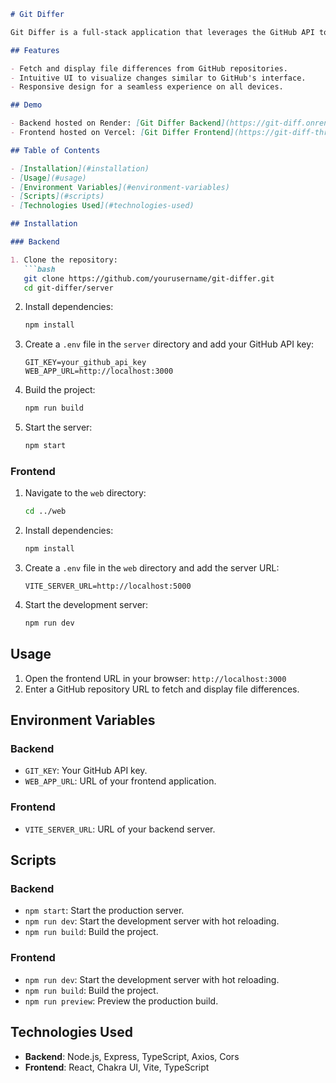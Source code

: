 
```markdown
# Git Differ

Git Differ is a full-stack application that leverages the GitHub API to display file differences in the UI, similar to GitHub. The backend is built with Node.js and Express, and the frontend is built with React. 

## Features

- Fetch and display file differences from GitHub repositories.
- Intuitive UI to visualize changes similar to GitHub's interface.
- Responsive design for a seamless experience on all devices.

## Demo

- Backend hosted on Render: [Git Differ Backend](https://git-diff.onrender.com)
- Frontend hosted on Vercel: [Git Differ Frontend](https://git-diff-three.vercel.app/)

## Table of Contents

- [Installation](#installation)
- [Usage](#usage)
- [Environment Variables](#environment-variables)
- [Scripts](#scripts)
- [Technologies Used](#technologies-used)

## Installation

### Backend

1. Clone the repository:
   ```bash
   git clone https://github.com/yourusername/git-differ.git
   cd git-differ/server
   ```

2. Install dependencies:
   ```bash
   npm install
   ```

3. Create a `.env` file in the `server` directory and add your GitHub API key:
   ```env
   GIT_KEY=your_github_api_key
   WEB_APP_URL=http://localhost:3000
   ```

4. Build the project:
   ```bash
   npm run build
   ```

5. Start the server:
   ```bash
   npm start
   ```

### Frontend

1. Navigate to the `web` directory:
   ```bash
   cd ../web
   ```

2. Install dependencies:
   ```bash
   npm install
   ```

3. Create a `.env` file in the `web` directory and add the server URL:
   ```env
   VITE_SERVER_URL=http://localhost:5000
   ```

4. Start the development server:
   ```bash
   npm run dev
   ```

## Usage

1. Open the frontend URL in your browser: `http://localhost:3000`
2. Enter a GitHub repository URL to fetch and display file differences.

## Environment Variables

### Backend

- `GIT_KEY`: Your GitHub API key.
- `WEB_APP_URL`: URL of your frontend application.

### Frontend

- `VITE_SERVER_URL`: URL of your backend server.

## Scripts

### Backend

- `npm start`: Start the production server.
- `npm run dev`: Start the development server with hot reloading.
- `npm run build`: Build the project.

### Frontend

- `npm run dev`: Start the development server with hot reloading.
- `npm run build`: Build the project.
- `npm run preview`: Preview the production build.

## Technologies Used

- **Backend**: Node.js, Express, TypeScript, Axios, Cors
- **Frontend**: React, Chakra UI, Vite, TypeScript


